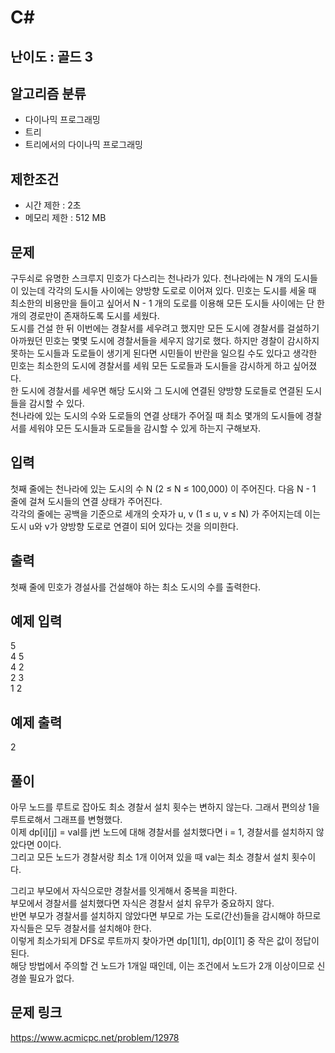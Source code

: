 # C#

## 난이도 : 골드 3

## 알고리즘 분류
  - 다이나믹 프로그래밍
  - 트리
  - 트리에서의 다이나믹 프로그래밍

## 제한조건
  - 시간 제한 : 2초
  - 메모리 제한 : 512 MB

## 문제
구두쇠로 유명한 스크루지 민호가 다스리는 천나라가 있다. 천나라에는 N 개의 도시들이 있는데 각각의 도시들 사이에는 양방향 도로로 이어져 있다. 민호는 도시를 세울 때 최소한의 비용만을 들이고 싶어서 N - 1 개의 도로를 이용해 모든 도시들 사이에는 단 한개의 경로만이 존재하도록 도시를 세웠다.<br/>
도시를 건설 한 뒤 이번에는 경찰서를 세우려고 했지만 모든 도시에 경찰서를 걸설하기 아까웠던 민호는 몇몇 도시에 경찰서들을 세우지 않기로 했다. 하지만 경찰이 감시하지 못하는 도시들과 도로들이 생기게 된다면 시민들이 반란을 일으킬 수도 있다고 생각한 민호는 최소한의 도시에 경찰서를 세워 모든 도로들과 도시들을 감시하게 하고 싶어졌다.<br/>
한 도시에 경찰서를 세우면 해당 도시와 그 도시에 연결된 양방향 도로들로 연결된 도시들을 감시할 수 있다.<br/>
천나라에 있는 도시의 수와 도로들의 연결 상태가 주어질 때 최소 몇개의 도시들에 경찰서를 세워야 모든 도시들과 도로들을 감시할 수 있게 하는지 구해보자.<br/>


## 입력
첫째 줄에는 천나라에 있는 도시의 수 N (2 ≤ N ≤ 100,000) 이 주어진다.  다음 N - 1 줄에 걸쳐 도시들의 연결 상태가 주어진다.<br/>
각각의 줄에는 공백을 기준으로 세개의 숫자가 u, v (1 ≤ u, v ≤ N) 가 주어지는데 이는 도시 u와 v가 양방향 도로로 연결이 되어 있다는 것을 의미한다.<br/>


## 출력
첫째 줄에 민호가 경설사를 건설해야 하는 최소 도시의 수를 출력한다.<br/>


## 예제 입력
5<br/>
4 5<br/>
4 2<br/>
2 3<br/>
1 2<br/>


## 예제 출력
2<br/>


## 풀이
아무 노드를 루트로 잡아도 최소 경찰서 설치 횟수는 변하지 않는다. 그래서 편의상 1을 루트로해서 그래프를 변형했다.<br/>
이제 dp[i][j] = val를 j번 노드에 대해 경찰서를 설치했다면 i = 1, 경찰서를 설치하지 않았다면 0이다.<br/>
그리고 모든 노드가 경찰서랑 최소 1개 이어져 있을 때 val는 최소 경찰서 설치 횟수이다.<br/>


그리고 부모에서 자식으로만 경찰서를 잇게해서 중복을 피한다.<br/>
부모에서 경찰서를 설치했다면 자식은 경찰서 설치 유무가 중요하지 않다.<br/>
반면 부모가 경찰서를 설치하지 않았다면 부모로 가는 도로(간선)들을 감시해야 하므로 자식들은 모두 경찰서를 설치해야 한다.<br/>
이렇게 최소가되게 DFS로 루트까지 찾아가면 dp[1][1], dp[0][1] 중 작은 값이 정답이 된다.<br/>
해당 방법에서 주의할 건 노드가 1개일 때인데, 이는 조건에서 노드가 2개 이상이므로 신경쓸 필요가 없다.<br/>


## 문제 링크
https://www.acmicpc.net/problem/12978